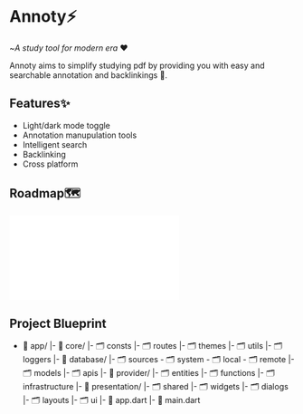 # Annoty⚡
~*A study tool for modern era* ❤️

Annoty aims to simplify studying pdf by providing you with easy and searchable annotation and backlinkings 🔗.


## Features✨

- Light/dark mode toggle
- Annotation manupulation tools
- Intelligent search
- Backlinking
- Cross platform


## Roadmap🗺️
![tasks](TASKME.md)



## Project Blueprint
- 📱 app/
   |- 💼 core/         <!-- shared code like constants, logger, routes, theme -->
       |- 🗂️ consts
       |- 🗂️ routes
       |- 🗂️ themes
       |- 🗂️ utils
       |- 🗂️ loggers   <!-- 🔮 will wrap it into resource folder when error handling comes -->
   |- 💼 database/     <!-- has the information of types of data, where they are and how to change them -->
       |- 🗂️ sources
           - 🗂️ system
           - 🗂️ local
           - 🗂️ remote
       |- 🗂️ models    <!-- enums, abstraction and models are here -->
       |- 🗂️ apis      <!-- changing data -->
   |- 💼 provider/     <!-- (⚠️ not about state) provides new data to database to change data -->
       |- 🗂️ entities
       |- 🗂️ functions
       |- 🗂️ infrastructure
   |- 💼 presentation/ <!-- where ui renderes and trigger generates -->
       |- 🗂️ shared
           |- 🗂️ widgets
           |- 🗂️ dialogs
           |- 🗂️ layouts
       |- 🗂️ ui
   |- 📜 app.dart
|- 📜 main.dart


















